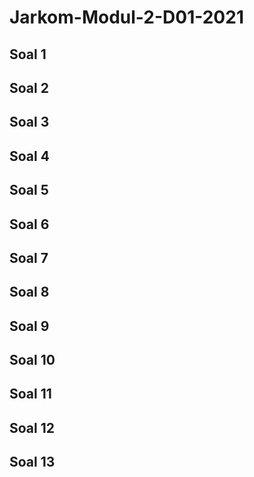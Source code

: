 # Jarkom-Modul-2-D01-2021

## Soal 1


## Soal 2


## Soal 3


## Soal 4


## Soal 5


## Soal 6


## Soal 7


## Soal 8


## Soal 9


## Soal 10


## Soal 11



## Soal 12



## Soal 13
